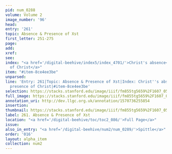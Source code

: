 ```yaml
---
pid: num_0288
volume: Volume 2
image_number: '96'
head: 
entry: '261'
topic: Absence & Presence of Xst
first_letter: 251-275
page: 
add: 
xref: 
see: 
index: "<a href='/digital-beehive/index5/index_4701/'>Christ's absence</a>|<a href='/digital-beehive/index4/index_3134/'>presence
  of Christ</a>"
item: "#item-8ce4ee3be"
unparsed: 
line: 'Entry: 261|Topic: Absence & Presence of Xst|Index: Christ''s absence|Index:
  presence of Christ|#item-8ce4ee3be'
selection: https://stacks.stanford.edu/image/iiif/fm855tg5659%2F1607_0563/819,1720,2949,353/full/0/default.jpg
full_image: https://stacks.stanford.edu/image/iiif/fm855tg5659%2F1607_0563/full/full/0/default.jpg
annotation_uri: http://dev.llgc.org.uk/annotation/1570736255854
insertion: 
thumbnail: https://stacks.stanford.edu/image/iiif/fm855tg5659%2F1607_0563/819,1720,600,180/250,/0/default.jpg
label: 261. Absence & Presence of Xst
location: "<a href='/digital-beehive/toc/toc2_086/'>Full Page</a>"
issue: 
also_in_entry: "<a href='/digital-beehive/num2/num_0289/'>Spittle</a>"
order: '016'
layout: alpha_item
collection: num2
---
```


